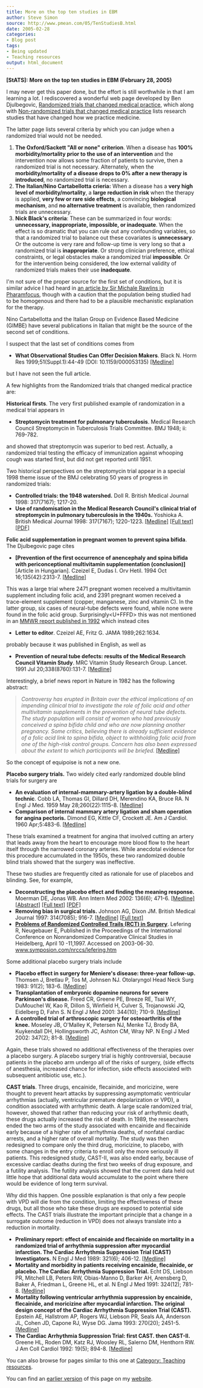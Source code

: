 ```yaml
---
title: More on the top ten studies in EBM
author: Steve Simon
source: http://www.pmean.com/05/TenStudiesB.html
date: 2005-02-28
categories:
- Blog post
tags:
- Being updated
- Teaching resources
output: html_document
---
```

**[StATS]:** **More on the top ten studies in EBM
(February 28, 2005)**

I may never get this paper done, but the effort is still worthwhile in
that I am learning a lot. I rediscovered a wonderful web page developed
by Ben Djulbegovic, [Randomized trials that changed medical
practice](http://www.hsc.usf.edu/~bdjulbeg/oncology/RCT-practice-change.htm),
which along with [Non-randomized trials that changed medical
practice](http://www.hsc.usf.edu/~bdjulbeg/oncology/NON-RCT-practice-change.htm)
lists research studies that have changed how we practice medicine.

The latter page lists several criteria by which you can judge when a
randomized trial would not be needed.

1.  **The Oxford/Sackett "All or none" criterion**. When a disease has
    **100% morbidity/mortality prior to the use of an intervention** and
    the intervention now allows some fraction of patients to survive,
    then a randomized trial is not necessary. Alternately, when the
    **morbidity/mortality of a disease drops to 0% after a new therapy
    is introduced**, no randomized trial is necessary.
2.  **The Italian/Nino Cartabellotta crieria:** When a disease has a
    **very high level of morbidity/mortality**, a **large reduction in
    risk** when the therapy is applied, **very few or rare side
    effects**, a convincing **biological mechanism**, and **no
    alternative treatment** is available, then randomized trials are
    unnecessary.
3.  **Nick Black's criteria**: These can be summarized in four words:
    **unnecessary, inappropriate, impossible, or inadequate**. When the
    effect is so dramatic that you can rule out any confounding
    variables, so that a randomized trial to balance out these
    covariates is **unnecessary**. Or the outcome is very rare and
    follow-up time is very long so that a randomized trial is
    **inappropriate**. Or strong clinician preference, ethical
    constraints, or legal obstacles make a randomized trial
    **impossible**. Or for the intervention being considered, the low
    external validity of randomized trials makes their use
    **inadequate**.

I'm not sure of the proper source for the first set of conditions, but
it is similar advice I had heard in [an article by Sir Michale Rawlins
in
Pharamfocus](http://www.pharmafocus.com/cda/focusH/1,2109,22-0-0-0-focus_feature_detail-0-75778,00.html),
though with a caution that the population being studied had to be
homogenous and there had to be a plausible mechanistic explanation for
the therapy.

Nino Cartabellotta and the Italian Group on Evidence Based Medicine
(GIMBE) have several publications in Italian that might be the source of
the second set of conditions.

I suspect that the last set of conditions comes from

-   **What Observational Studies Can Offer Decision Makers**. Black N.
    Horm Res 1999;51(Suppl.1):44-49 (DOI: 10.1159/000053135)
    [\[Medline\]](http://www.ncbi.nlm.nih.gov/entrez/query.fcgi?cmd=Retrieve&db=pubmed&dopt=Abstract&list_uids=10393491)

but I have not seen the full article.

A few highlights from the Randomized trials that changed medical
practice are:

**Historical firsts**. The very first published example of randomization
in a medical trial appears in

-   **Streptomycin treatment for pulmonary tuberculosis**. Medical
    Research Council Streptomycin in Tuberculosis Trials Committee. BMJ
    1948; ii: 769-782.

and showed that streptomycin was superior to bed rest. Actually, a
randomized trial testing the efficacy of immunization against whooping
cough was started first, but did not get reported until 1951.

Two historical perspectives on the streptomycin trial appear in a
special 1998 theme issue of the BMJ celebrating 50 years of progress in
randomized trials:

-   **Controlled trials: the 1948 watershed.** Doll R. British Medical
    Journal 1998: 317(7167); 1217-20.
-   **Use of randomisation in the Medical Research Council's clinical
    trial of streptomycin in pulmonary tuberculosis in the 1940s.**
    Yoshioka A. British Medical Journal 1998: 317(7167); 1220-1223.
    [\[Medline\]](http://www.ncbi.nlm.nih.gov/entrez/query.fcgi?cmd=Retrieve&db=PubMed&list_uids=9794865&dopt=Abstract)
    [\[Full
    text\]](http://bmj.bmjjournals.com/cgi/content/full/317/7167/1220)
    [\[PDF\]](http://bmj.bmjjournals.com/cgi/reprint/317/7167/1220.pdf)

**Folic acid supplementation in pregnant women to prevent spina
bifida**. The Djulbegovic page cites

-   **\[Prevention of the first occurrence of anencephaly and spina
    bifida with periconceptional multivitamin supplementation
    (conclusion)\]** \[Article in Hungarian\]. Czeizel E, Dudas I. Orv
    Hetil. 1994 Oct 16;135(42):2313-7.
    [\[Medline\]](http://www.ncbi.nlm.nih.gov/entrez/query.fcgi?cmd=Retrieve&db=pubmed&dopt=Abstract&list_uids=7970646)

This was a large trial where 2471 pregnant women received a multivitamin
supplement including folic acid, and 2391 pregnant women received a
trace-element supplement (copper, manganese, zinc and vitamin C). In the
latter group, six cases of neural-tube defects were found, while none
were found in the folic acid group. Surprisingly<U+FFFD> this was not mentioned
in an [MMWR report published in
1992](http://www.cdc.gov/mmwr/preview/mmwrhtml/00019479.htm) which
instead cites

-   **Letter to editor**. Czeizel AE, Fritz G. JAMA 1989;262:1634.

probably because it was published in English, as well as

-   **Prevention of neural tube defects: results of the Medical Research
    Council Vitamin Study**. MRC Vitamin Study Research Group. Lancet.
    1991 Jul 20;338(8760):131-7.
    [\[Medline\]](http://www.ncbi.nlm.nih.gov/entrez/query.fcgi?cmd=Retrieve&db=pubmed&dopt=Abstract&list_uids=1677062)

Interestingly, a brief news report in Nature in 1982 has the following
abstract:

> *Controversy has erupted in Britain over the ethical implications of
> an impending clinical trial to investigate the role of folic acid and
> other multivitamin supplements in the prevention of neural tube
> defects. The study population will consist of women who had previously
> conceived a spina bifida child and who are now planning another
> pregnancy. Some critics, believing there is already sufficient
> evidence of a folic acid link to spina bifida, object to withholding
> folic acid from one of the high-risk control groups. Concern has also
> been expressed about the extent to which participants will be
> briefed.*
> [\[Medline\]](http://www.ncbi.nlm.nih.gov/entrez/query.fcgi?cmd=Retrieve&db=pubmed&dopt=Abstract&list_uids=7110341)

So the concept of equipoise is not a new one.

**Placebo surgery trials.** Two widely cited early randomized double
blind trials for surgery are

-   **An evaluation of internal-mammary-artery ligation by a
    double-blind technic**. Cobb LA, Thomas GI, Dillard DH, Merendino
    KA, Bruce RA. N Engl J Med. 1959 May 28;260(22):1115-8.
    [\[Medline\]](http://www.ncbi.nlm.nih.gov/entrez/query.fcgi?cmd=Retrieve&db=PubMed&list_uids=13657350&dopt=Citation)
-   **Comparison of internal mammary artery ligation and sham operation
    for angina pectoris.** Dimond EG, Kittle CF, Crockett JE. Am J
    Cardiol. 1960 Apr;5:483-6.
    [\[Medline\]](http://www.ncbi.nlm.nih.gov/entrez/query.fcgi?cmd=Retrieve&db=PubMed&list_uids=13816818&dopt=Citation)

These trials examined a treatment for angina that involved cutting an
artery that leads away from the heart to encourage more blood flow to
the heart itself through the narrowed coronary arteries. While anecdotal
evidence for this procedure accumulated in the 1950s, these two
randomized double blind trials showed that the surgery was ineffective.

These two studies are frequently cited as rationale for use of placebos
and blinding. See, for example,

-   **Deconstructing the placebo effect and finding the meaning
    response.** Moerman DE, Jonas WB. Ann Intern Med 2002: 136(6);
    471-6.
    [\[Medline\]](http://www.ncbi.nlm.nih.gov/entrez/query.fcgi?cmd=Retrieve&db=PubMed&list_uids=11900500&dopt=Abstract)
    [\[Abstract\]](http://www.annals.org/cgi/content/abstract/136/6/471)
    [\[Full text\]](http://www.annals.org/cgi/content/full/136/6/471)
    [\[PDF\]](http://www.annals.org/cgi/reprint/136/6/471.pdf)
-   **Removing bias in surgical trials.** Johnson AG, Dixon JM. British
    Medical Journal 1997: 314(7085); 916-7.
    [\[Medline\]](http://www.ncbi.nlm.nih.gov/entrez/query.fcgi?cmd=Retrieve&db=PubMed&list_uids=9099111&dopt=Abstract)
    [\[Full text\]](http://bmj.com/cgi/content/full/314/7085/916)
-   **[Problems of Randomized Controlled Trails (RCT) in
    Surgery](http://www.symposion.com/nrccs/lefering.htm%20)**. Lefering
    R, Neugebauer E, Published in the Proceedings of the International
    Conference on Nonrandomized Comparative Clinical Studies in
    Heidelberg, April 10 -11,1997. Accessed on 2003-06-30.
    www.symposion.com/nrccs/lefering.htm

Some additional placebo surgery trials include

-   **Placebo effect in surgery for Meniere's disease: three-year
    follow-up.** Thomsen J, Bretlau P, Tos M, Johnsen NJ. Otolaryngol
    Head Neck Surg 1983: 91(2); 183-6.
    [\[Medline\]](http://www.ncbi.nlm.nih.gov/entrez/query.fcgi?cmd=Retrieve&db=PubMed&list_uids=6408576&dopt=Abstract)
-   **Transplantation of embryonic dopamine neurons for severe
    Parkinson's disease.** Freed CR, Greene PE, Breeze RE, Tsai WY,
    DuMouchel W, Kao R, Dillon S, Winfield H, Culver S, Trojanowski JQ,
    Eidelberg D, Fahn S. N Engl J Med 2001: 344(10); 710-9.
    [\[Medline\]](http://www.ncbi.nlm.nih.gov/entrez/query.fcgi?cmd=Retrieve&db=PubMed&list_uids=11236774&dopt=Abstract)
-   **A controlled trial of arthroscopic surgery for osteoarthritis of
    the knee.** Moseley JB, O'Malley K, Petersen NJ, Menke TJ, Brody
    BA, Kuykendall DH, Hollingsworth JC, Ashton CM, Wray NP. N Engl J
    Med 2002: 347(2); 81-8.
    [\[Medline\]](http://www.ncbi.nlm.nih.gov/entrez/query.fcgi?cmd=Retrieve&db=PubMed&list_uids=12110735&dopt=Abstract)

Again, these trials showed no additional effectiveness of the therapies
over a placebo surgery. A placebo surgery trial is highly controversial,
because patients in the placebo arm undergo all of the risks of surgery,
(side effects of anesthesia, increased chance for infection, side
effects associated with subsequent antibiotic use, etc.).

**CAST trials**. Three drugs, encainide, flecainide, and moricizine,
were thought to prevent heart attacks by suppressing asymptomatic
ventricular arrhythmias (actually, ventricular premature depolarization
or VPD), a condition associated with arrhythmic death. A large scale
randomized trial, however, showed that rather than reducing your risk of
arrhythmic death, these drugs actually increased the risk of death. In
1989, the researchers ended the two arms of the study associated with
encainide and flecainide early because of a higher rate of arrhythmia
deaths, of nonfatal cardiac arrests, and a higher rate of overall
mortality. The study was then redesigned to compare only the third drug,
moricizine, to placebo, with some changes in the entry criteria to
enroll only the more seriously ill patients. This redesigned study,
CAST-II, was also ended early, because of excessive cardiac deaths
during the first two weeks of drug exposure, and a futility analysis.
The futility analysis showed that the current data held out little hope
that additional data would accumulate to the point where there would be
evidence of long term survival.

Why did this happen. One possible explanation is that only a few people
with VPD will die from the condition, limiting the effectiveness of
these drugs, but all those who take these drugs are exposed to potential
side effects. The CAST trials illustrate the important principle that a
change in a surrogate outcome (reduction in VPD) does not always
translate into a reduction in mortality.

-   **Preliminary report: effect of encainide and flecainide on
    mortality in a randomized trial of arrhythmia suppression after
    myocardial infarction. The Cardiac Arrhythmia Suppression Trial
    (CAST) Investigators.** N Engl J Med 1989: 321(6); 406-12.
    [\[Medline\]](http://www.ncbi.nlm.nih.gov/entrez/query.fcgi?cmd=Retrieve&db=PubMed&list_uids=2473403&dopt=Abstract)
-   **Mortality and morbidity in patients receiving encainide,
    flecainide, or placebo. The Cardiac Arrhythmia Suppression Trial.**
    Echt DS, Liebson PR, Mitchell LB, Peters RW, Obias-Manno D, Barker
    AH, Arensberg D, Baker A, Friedman L, Greene HL, et al. N Engl J Med
    1991: 324(12); 781-8.
    [\[Medline\]](http://www.ncbi.nlm.nih.gov/entrez/query.fcgi?cmd=Retrieve&db=PubMed&list_uids=1900101&dopt=Abstract)
-   **Mortality following ventricular arrhythmia suppression by
    encainide, flecainide, and moricizine after myocardial infarction.
    The original design concept of the Cardiac Arrhythmia Suppression
    Trial (CAST).** Epstein AE, Hallstrom AP, Rogers WJ, Liebson PR,
    Seals AA, Anderson JL, Cohen JD, Capone RJ, Wyse DG. Jama 1993:
    270(20); 2451-5.
    [\[Medline\]](http://www.ncbi.nlm.nih.gov/entrez/query.fcgi?cmd=Retrieve&db=PubMed&list_uids=8230622&dopt=Abstract)
-   **The Cardiac Arrhythmia Suppression Trial: first CAST. then
    CAST-II.** Greene HL, Roden DM, Katz RJ, Woosley RL, Salerno DM,
    Henthorn RW. J Am Coll Cardiol 1992: 19(5); 894-8.
    [\[Medline\]](http://www.ncbi.nlm.nih.gov/entrez/query.fcgi?cmd=Retrieve&db=PubMed&list_uids=1552108&dopt=Abstract)

You can also browse
for pages similar to this one at [Category: Teaching
resources](../category/TeachingResources.html).

You can find an [earlier version][sim1] of this page on my [website][sim2].

[sim1]: http://www.pmean.com/05/TenStudiesB.html
[sim2]: http://www.pmean.com
